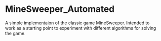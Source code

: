 # MineSweeper_Automated
A simple implementaion of the classic game MineSweeper. Intended to work as a starting point to experiment with different algorithms for solving the game.
